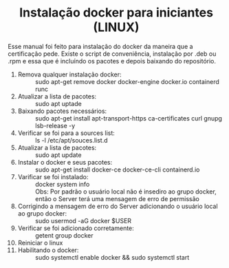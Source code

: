 # <h1 align="center"> Instalação docker para iniciantes (LINUX) </h1>
<p>Esse manual foi feito para instalação do docker da maneira que a certificação pede. Existe o script de conveniência, instalação por .deb ou .rpm e essa que é incluíndo os pacotes e depois baixando do repositório.</p>
<ol>
<li>Remova qualquer instalação docker:</li>
<dd>sudo apt-get remove docker docker-engine docker.io containerd runc</dd>
<li>Atualizar a lista de pacotes:</li>
<dd>sudo apt uptade</dd>
<li>Baixando pacotes necessários:</li>
<dd>sudo apt-get install apt-transport-https ca-certificates curl gnupg lsb-release -y</dd>
<li>Verificar se foi para a sources list:</li>
<dd>ls -l /etc/apt/souces.list.d</dd>
<li>Atualizar a lista de pacotes:</li>
<dd>sudo apt update</dd>
<li>Instalar o docker e seus pacotes:</li>
<dd>sudo apt-get install docker-ce docker-ce-cli containerd.io
</dd>
<li>Varificar se foi instalado:</li>
<dd>docker system info</dd>
<dd>Obs: Por padrão o usuário local não é insediro ao grupo docker, então o Server terá uma mensagem de erro de permissão</dd>
<li>Corrigindo a mensagem de erro do Server adicionando o usuário local ao grupo docker:</li>
<dd>sudo usermod -aG docker $USER</dd>
<li>Verificar se foi adicionado corretamente:</li>
<dd>getent group docker</dd>
<li>Reiniciar o linux</li>
<li>Habilitando o docker:</li>
<dd>sudo systemctl enable docker && sudo systemctl start</dd>
</ol>
